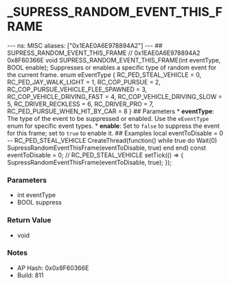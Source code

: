 # _SUPRESS_RANDOM_EVENT_THIS_FRAME

--- ns: MISC aliases: ["0x1EAE0A6E978894A2"] --- ## SUPRESS_RANDOM_EVENT_THIS_FRAME  // 0x1EAE0A6E978894A2 0x8F60366E void SUPRESS_RANDOM_EVENT_THIS_FRAME(int eventType, BOOL enable);  Suppresses or enables a specific type of random event for the current frame.  enum eEventType { RC_PED_STEAL_VEHICLE = 0, RC_PED_JAY_WALK_LIGHT = 1, RC_COP_PURSUE = 2, RC_COP_PURSUE_VEHICLE_FLEE_SPAWNED = 3, RC_COP_VEHICLE_DRIVING_FAST = 4, RC_COP_VEHICLE_DRIVING_SLOW = 5, RC_DRIVER_RECKLESS = 6, RC_DRIVER_PRO = 7, RC_PED_PURSUE_WHEN_HIT_BY_CAR = 8 }  ## Parameters * **eventType**: The type of the event to be suppressed or enabled. Use the `eEventType` enum for specific event types. * **enable**: Set to `false` to suppress the event for this frame; set to `true` to enable it.   ## Examples local eventToDisable = 0 -- RC_PED_STEAL_VEHICLE  CreateThread(function() while true do Wait(0) SupressRandomEventThisFrame(eventToDisable, true) end end)  const eventToDisable = 0; // RC_PED_STEAL_VEHICLE  setTick(() => { SupressRandomEventThisFrame(eventToDisable, true); });

### Parameters
* int eventType
* BOOL suppress

### Return Value
* void

### Notes
* AP Hash: 0x0x8F60366E
* Build: 811

